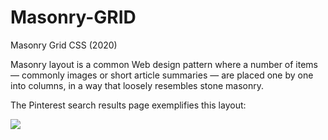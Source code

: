 # Masonry-GRID
Masonry Grid CSS (2020)

Masonry layout is a common Web design pattern where a number of items — commonly images or short article summaries — are placed one by one into columns, in a way that loosely resembles stone masonry.

The Pinterest search results page exemplifies this layout:

<img src="https://drafts.csswg.org/css-grid-3/images/pinterest.png">
